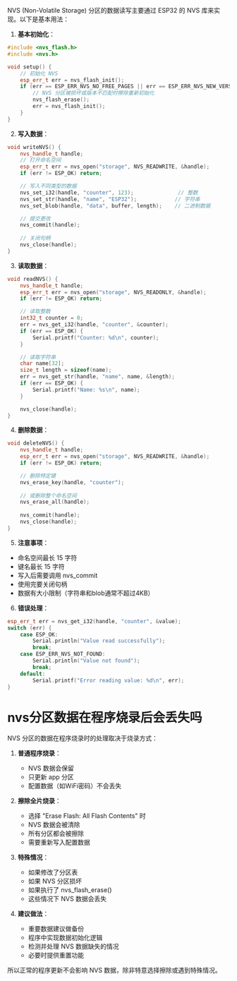 NVS (Non-Volatile Storage) 分区的数据读写主要通过 ESP32 的 NVS 库来实现。以下是基本用法：

1. **基本初始化**：
```cpp
#include <nvs_flash.h>
#include <nvs.h>

void setup() {
    // 初始化 NVS
    esp_err_t err = nvs_flash_init();
    if (err == ESP_ERR_NVS_NO_FREE_PAGES || err == ESP_ERR_NVS_NEW_VERSION_FOUND) {
        // NVS 分区被损坏或版本不匹配时擦除重新初始化
        nvs_flash_erase();
        err = nvs_flash_init();
    }
}
```

2. **写入数据**：
```cpp
void writeNVS() {
    nvs_handle_t handle;
    // 打开命名空间
    esp_err_t err = nvs_open("storage", NVS_READWRITE, &handle);
    if (err != ESP_OK) return;

    // 写入不同类型的数据
    nvs_set_i32(handle, "counter", 123);              // 整数
    nvs_set_str(handle, "name", "ESP32");            // 字符串
    nvs_set_blob(handle, "data", buffer, length);    // 二进制数据

    // 提交更改
    nvs_commit(handle);
    
    // 关闭句柄
    nvs_close(handle);
}
```

3. **读取数据**：
```cpp
void readNVS() {
    nvs_handle_t handle;
    esp_err_t err = nvs_open("storage", NVS_READONLY, &handle);
    if (err != ESP_OK) return;

    // 读取整数
    int32_t counter = 0;
    err = nvs_get_i32(handle, "counter", &counter);
    if (err == ESP_OK) {
        Serial.printf("Counter: %d\n", counter);
    }

    // 读取字符串
    char name[32];
    size_t length = sizeof(name);
    err = nvs_get_str(handle, "name", name, &length);
    if (err == ESP_OK) {
        Serial.printf("Name: %s\n", name);
    }

    nvs_close(handle);
}
```

4. **删除数据**：
```cpp
void deleteNVS() {
    nvs_handle_t handle;
    esp_err_t err = nvs_open("storage", NVS_READWRITE, &handle);
    if (err != ESP_OK) return;

    // 删除特定键
    nvs_erase_key(handle, "counter");
    
    // 或删除整个命名空间
    nvs_erase_all(handle);
    
    nvs_commit(handle);
    nvs_close(handle);
}
```

5. **注意事项**：
- 命名空间最长 15 字符
- 键名最长 15 字符
- 写入后需要调用 nvs_commit
- 使用完要关闭句柄
- 数据有大小限制（字符串和blob通常不超过4KB）

6. **错误处理**：
```cpp
esp_err_t err = nvs_get_i32(handle, "counter", &value);
switch (err) {
    case ESP_OK:
        Serial.println("Value read successfully");
        break;
    case ESP_ERR_NVS_NOT_FOUND:
        Serial.println("Value not found");
        break;
    default:
        Serial.printf("Error reading value: %d\n", err);
}
```

# nvs分区数据在程序烧录后会丢失吗

NVS 分区的数据在程序烧录时的处理取决于烧录方式：

1. **普通程序烧录**：
   - NVS 数据会保留
   - 只更新 app 分区
   - 配置数据（如WiFi密码）不会丢失

2. **擦除全片烧录**：
   - 选择 "Erase Flash: All Flash Contents" 时
   - NVS 数据会被清除
   - 所有分区都会被擦除
   - 需要重新写入配置数据

3. **特殊情况**：
   - 如果修改了分区表
   - 如果 NVS 分区损坏
   - 如果执行了 nvs_flash_erase()
   - 这些情况下 NVS 数据会丢失

4. **建议做法**：
   - 重要数据建议做备份
   - 程序中实现数据初始化逻辑
   - 检测并处理 NVS 数据缺失的情况
   - 必要时提供重置功能

所以正常的程序更新不会影响 NVS 数据，除非特意选择擦除或遇到特殊情况。
